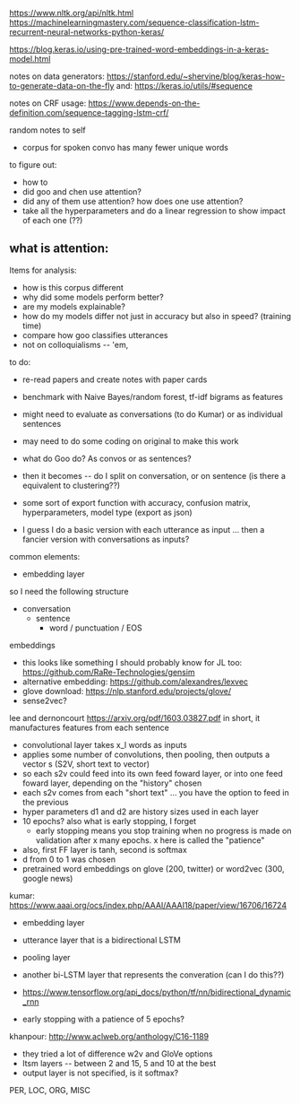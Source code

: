 https://www.nltk.org/api/nltk.html
https://machinelearningmastery.com/sequence-classification-lstm-recurrent-neural-networks-python-keras/

https://blog.keras.io/using-pre-trained-word-embeddings-in-a-keras-model.html

notes on data generators: https://stanford.edu/~shervine/blog/keras-how-to-generate-data-on-the-fly
and: https://keras.io/utils/#sequence

notes on CRF usage: https://www.depends-on-the-definition.com/sequence-tagging-lstm-crf/

random notes to self
- corpus for spoken convo has many fewer unique words

to figure out:
- how to
- did goo and chen use attention?
- did any of them use attention? how does one use attention?
- take all the hyperparameters and do a linear regression to show impact of each one (??)

what is attention:
-

Items for analysis:
- how is this corpus different
- why did some models perform better?
- are my models explainable?
- how do my models differ not just in accuracy but also in speed? (training time)
- compare how goo classifies utterances
- not on colloquialisms -- 'em,

to do:
- re-read papers and create notes with paper cards
- benchmark with Naive Bayes/random forest,  tf-idf bigrams as features
- might need to evaluate as conversations (to do Kumar) or as individual sentences
- may need to do some coding on original to make this work
- what do Goo do? As convos or as sentences?
- then it becomes -- do I split on conversation, or on sentence (is there a equivalent to clustering??)
- some sort of export function with accuracy, confusion matrix, hyperparameters, model type (export as json)

- I guess I do a basic version with each utterance as input ... then a fancier version with conversations as inputs?

common elements:
- embedding layer

so I need the following structure
- conversation
  - sentence
    - word / punctuation / EOS

embeddings
- this looks like something I should probably know for JL too: https://github.com/RaRe-Technologies/gensim
- alternative embedding: https://github.com/alexandres/lexvec
- glove download: https://nlp.stanford.edu/projects/glove/
- sense2vec?

lee and dernoncourt https://arxiv.org/pdf/1603.03827.pdf in short, it manufactures features from each sentence
- convolutional layer takes x_l words as inputs
 - applies some number of convolutions, then pooling, then outputs a vector s (S2V, short text to vector)
 - so each s2v could feed into its own feed foward layer, or into one feed foward layer, depending on the "history" chosen
 - each s2v comes from each "short text" ... you have the option to feed in the previous
 - hyper parameters d1 and d2 are history sizes used in each layer
 - 10 epochs? also what is early stopping, I forget
   - early stopping means you stop training when no progress is made on validation after x many epochs. x here is called the "patience"
 - also, first FF layer is tanh, second is softmax
 - d from 0 to 1 was chosen
 - pretrained word embeddings on glove (200, twitter) or word2vec (300, google news)

kumar: https://www.aaai.org/ocs/index.php/AAAI/AAAI18/paper/view/16706/16724
- embedding layer
- utterance layer that is a bidirectional LSTM
- pooling layer
- another bi-LSTM layer that represents the converation (can I do this??)
- https://www.tensorflow.org/api_docs/python/tf/nn/bidirectional_dynamic_rnn

- early stopping with a patience of 5 epochs?

khanpour: http://www.aclweb.org/anthology/C16-1189
- they tried a lot of difference w2v and GloVe options
- ltsm layers -- between 2 and 15, 5 and 10 at the best
- output layer is not specified, is it softmax?

PER, LOC, ORG, MISC
